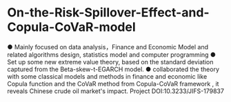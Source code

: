 # On-the-Risk-Spillover-Effect-and-Copula-CoVaR-model
● Mainly focused on data analysis，Finance and Economic Model and related algorithms design, statistics model and computer programming  ● Set up some new extreme value theory, based on the standard deviation captured from the Beta-skew-t-EGARCH model.  ● collaborated the theory with some classical models and methods in finance and economic like Copula function and the CoVaR method from Copula-CoVaR framework , it reveals Chinese crude oil market's impact.
Project DOI:10.3233/JIFS-179837
